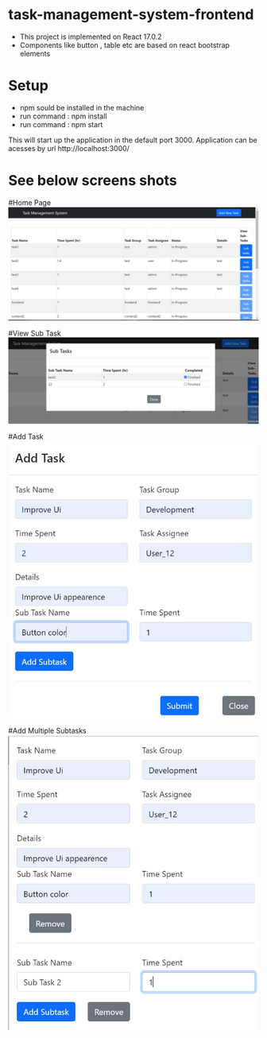 # task-management-system-frontend

- This project is implemented on React	17.0.2
- Components like button , table etc are based on react bootstrap elements

 # Setup 
 
 -  npm sould be installed in the machine 
 - run command : npm install
 - run command : npm start
 
This will start up the application in the default port 3000. 
Application can be acesses by url http://localhost:3000/

# See below screens shots


#Home Page
![alt text](https://github.com/vishnubabu077/task-management-system-frontend/blob/main/homepage.jpg)

#View Sub Task
![alt text](https://github.com/vishnubabu077/task-management-system-frontend/blob/main/sub-task.jpg)

#Add Task
![alt text](https://github.com/vishnubabu077/task-management-system-frontend/blob/main/add-task1.jpg)

#Add Multiple Subtasks
![alt text](https://github.com/vishnubabu077/task-management-system-frontend/blob/main/add-task2.jpg)

